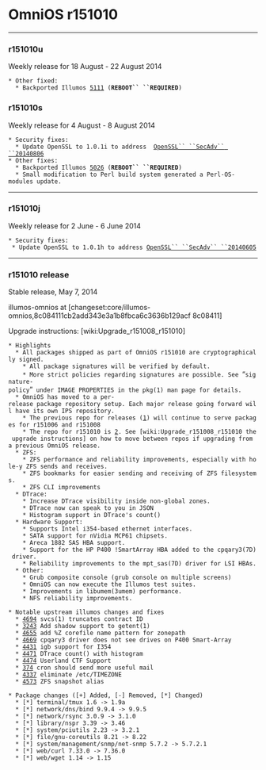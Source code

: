 OmniOS r151010
==============

------------------------------------------------------------------------

### r151010u

Weekly release for 18 August - 22 August 2014

`* Other fixed:`\
`  * Backported Illumos `[`5111`](https://illumos.org/issues/5111)` (`**`REBOOT`` ``REQUIRED`**`)`

### r151010s

Weekly release for 4 August - 8 August 2014

`* Security fixes:`\
`  * Update OpenSSL to 1.0.1i to address  `[`OpenSSL`` ``SecAdv`` ``20140806`](https://www.openssl.org/news/secadv_20140806.txt)\
`* Other fixes:`\
`  * Backported Illumos `[`5026`](https://illumos.org/issues/5026)` (`**`REBOOT`` ``REQUIRED`**`)`\
`  * Small modification to Perl build system generated a Perl-OS-modules update.`

------------------------------------------------------------------------

### r151010j

Weekly release for 2 June - 6 June 2014

`* Security fixes:`\
` * Update OpenSSL to 1.0.1h to address `[`OpenSSL`` ``SecAdv`` ``20140605`](https://www.openssl.org/news/secadv_20140605.txt)

------------------------------------------------------------------------

### r151010 release

Stable release, May 7, 2014

illumos-omnios at
\[changeset:core/illumos-omnios,8c084111cb2add343e3a1b8fbca6c3636b129acf
8c08411\]

Upgrade instructions: \[wiki:Upgrade\_r151008\_r151010\]

`* Highlights`\
`  * All packages shipped as part of OmniOS r151010 are cryptographically signed.`\
`    * All package signatures will be verified by default.`\
`    * More strict policies regarding signatures are possible. See `“`signature-policy`”` under IMAGE PROPERTIES in the pkg(1) man page for details.`\
`  * OmniOS has moved to a per-release package repository setup. Each major release going forward will have its own IPS repository.`\
`    * The previous repo for releases (`[`1`](http://pkg.omniti.com/omnios/release/)`) will continue to serve packages for r151006 and r151008`\
`    * The repo for r151010 is `[`2`](http://pkg.omniti.com/omnios/r151010/)`. See [wiki:Upgrade_r151008_r151010 the upgrade instructions] on how to move between repos if upgrading from a previous OmniOS release.`\
`  * ZFS:`\
`    * ZFS performance and reliability improvements, especially with hole-y ZFS sends and receives.`\
`    * ZFS bookmarks for easier sending and receiving of ZFS filesystems.`\
`    * ZFS CLI improvements`\
`  * DTrace:`\
`    * Increase DTrace visibility inside non-global zones.`\
`    * DTrace now can speak to you in JSON`\
`    * Histogram support in DTrace's count()`\
`  * Hardware Support:`\
`    * Supports Intel i354-based ethernet interfaces.`\
`    * SATA support for nVidia MCP61 chipsets.`\
`    * Areca 1882 SAS HBA support.`\
`    * Support for the HP P400 !SmartArray HBA added to the cpqary3(7D) driver.`\
`    * Reliability improvements to the mpt_sas(7D) driver for LSI HBAs.`\
`  * Other:`\
`    * Grub composite console (grub console on multiple screens)`\
`    * OmniOS can now execute the Illumos test suites.`\
`    * Improvements in libumem(3umem) performance.`\
`    * NFS reliability improvements.`

`* Notable upstream illumos changes and fixes`\
`  * `[`4694`](https://www.illumos.org/issues/4694)` svcs(1) truncates contract ID`\
`  * `[`3243`](https://www.illumos.org/issues/3243)` Add shadow support to getent(1)`\
`  * `[`4655`](https://www.illumos.org/issues/4655)` add %Z corefile name pattern for zonepath`\
`  * `[`4669`](https://www.illumos.org/issues/4669)` cpqary3 driver does not see drives on P400 Smart-Array`\
`  * `[`4431`](https://www.illumos.org/issues/4431)` igb support for I354`\
`  * `[`4471`](https://www.illumos.org/issues/4471)` DTrace count() with histogram`\
`  * `[`4474`](https://www.illumos.org/issues/4474)` Userland CTF Support`\
`  * `[`374`](https://www.illumos.org/issues/374)` cron should send more useful mail`\
`  * `[`4337`](https://www.illumos.org/issues/4337)` eliminate /etc/TIMEZONE`\
`  * `[`4573`](https://www.illumos.org/issues/4573)` ZFS snapshot alias`\
`  `\
`* Package changes ([+] Added, [-] Removed, [*] Changed)`\
`  * [*] terminal/tmux 1.6 -> 1.9a`\
`  * [*] network/dns/bind 9.9.4 -> 9.9.5`\
`  * [*] network/rsync 3.0.9 -> 3.1.0`\
`  * [*] library/nspr 3.39 -> 3.46`\
`  * [*] system/pciutils 2.23 -> 3.2.1`\
`  * [*] file/gnu-coreutils 8.21 -> 8.22`\
`  * [*] system/management/snmp/net-snmp 5.7.2 -> 5.7.2.1`\
`  * [*] web/curl 7.33.0 -> 7.36.0`\
`  * [*] web/wget 1.14 -> 1.15`
